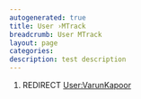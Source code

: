 ```yaml
---
autogenerated: true
title: User ›MTrack
breadcrumb: User MTrack
layout: page
categories: 
description: test description
---
```


1.  REDIRECT [User:VarunKapoor](User_VarunKapoor )
